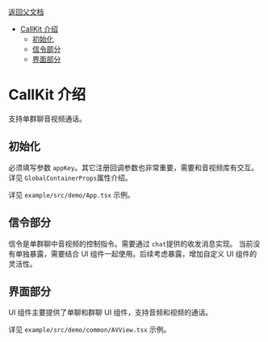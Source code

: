 [返回父文档](./index.md)

- [CallKit 介绍](#callkit-介绍)
  - [初始化](#初始化)
  - [信令部分](#信令部分)
  - [界面部分](#界面部分)

# CallKit 介绍

支持单群聊音视频通话。

## 初始化

必须填写参数 `appKey`。其它注册回调参数也非常重要，需要和音视频库有交互。详见 `GlobalContainerProps`属性介绍。

详见 `example/src/demo/App.tsx` 示例。

## 信令部分

信令是单群聊中音视频的控制指令。需要通过 `chat`提供的收发消息实现。 当前没有单独暴露，需要结合 UI 组件一起使用。后续考虑暴露，增加自定义 UI 组件的灵活性。

## 界面部分

UI 组件主要提供了单聊和群聊 UI 组件，支持音频和视频的通话。

详见 `example/src/demo/common/AVView.tsx` 示例。
